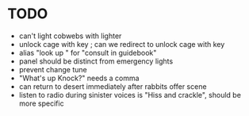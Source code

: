 # TODO

- can't light cobwebs with lighter
- unlock cage with key ; can we redirect to unlock cage with key
- alias "look up <x>" for "consult <x> in guidebook"
- panel should be distinct from emergency lights
- prevent change tune 
- "What's up Knock?" needs a comma
- can return to desert immediately after rabbits offer scene
- listen to radio during sinister voices is "Hiss and crackle", should be more specific


